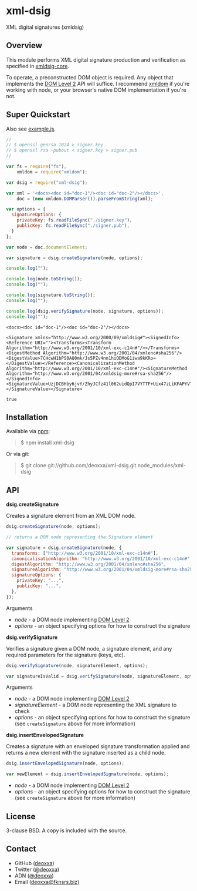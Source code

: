xml-dsig
========

XML digital signatures (xmldsig)

Overview
--------

This module performs XML digital signature production and verification as
specified in [xmldsig-core](http://www.w3.org/TR/xmldsig-core/).

To operate, a preconstructed DOM object is required. Any object that implements
the [DOM Level 2](http://www.w3.org/TR/DOM-Level-2-Core/) API will suffice. I
recommend [xmldom](https://github.com/jindw/xmldom) if you're working with node,
or your browser's native DOM implementation if you're not.

Super Quickstart
----------------

Also see [example.js](https://github.com/deoxxa/xml-dsig/blob/master/example.js).

```javascript
//
// $ openssl genrsa 1024 > signer.key
// $ openssl rsa -pubout < signer.key > signer.pub
//

var fs = require("fs"),
    xmldom = require("xmldom");

var dsig = require("xml-dsig");

var xml = '<docs><doc id="doc-1"/><doc id="doc-2"/></docs>',
    doc = (new xmldom.DOMParser()).parseFromString(xml);

var options = {
  signatureOptions: {
    privateKey: fs.readFileSync("./signer.key"),
    publicKey: fs.readFileSync("./signer.pub"),
  }
};

var node = doc.documentElement;

var signature = dsig.createSignature(node, options);

console.log("");

console.log(node.toString());
console.log("");

console.log(signature.toString());
console.log("");

console.log(dsig.verifySignature(node, signature, options));
console.log("");
```

```
<docs><doc id="doc-1"/><doc id="doc-2"/></docs>

<Signature xmlns="http://www.w3.org/2000/09/xmldsig#"><SignedInfo><Reference URI=""><Transforms><Transform Algorithm="http://www.w3.org/2001/10/xml-exc-c14n#"/></Transforms><DigestMethod Algorithm="http://www.w3.org/2001/04/xmlenc#sha256"/><DigestValue>7CHcwH1bPS0AQ0mk/Js5PZv4nn1hiODMoG1iwa9kKRo=</DigestValue></Reference><CanonicalizationMethod Algorithm="http://www.w3.org/2001/10/xml-exc-c14n#"/><SignatureMethod Algorithm="http://www.w3.org/2001/04/xmldsig-more#rsa-sha256"/></SignedInfo><SignatureValue>UzjDCBHby6jvY/ZhyJCfz41l062uidQpI7VYTTF+Uix47zLiKFAPYVT6ICeZ5d8yYVEKWi5AydkStlj3OruwHupZdx27vy+EXRZM5If7xCWDCXuyf+vV3la9qkSk1CceLeDbwsz4dpIp08h+AkfJipPlMXuYhoqjj2bzjdqroh8=</SignatureValue></Signature>

true
```

Installation
------------

Available via [npm](http://npmjs.org/):

> $ npm install xml-dsig

Or via git:

> $ git clone git://github.com/deoxxa/xml-dsig.git node_modules/xml-dsig

API
---

**dsig.createSignature**

Creates a signature element from an XML DOM node.

```javascript
dsig.createSignature(node, options);
```

```javascript
// returns a DOM node representing the Signature element

var signature = dsig.createSignature(node, {
  transforms: ["http://www.w3.org/2001/10/xml-exc-c14n#"],
  canonicalisationAlgorithm: "http://www.w3.org/2001/10/xml-exc-c14n#",
  digestAlgorithm: "http://www.w3.org/2001/04/xmlenc#sha256",
  signatureAlgorithm: "http://www.w3.org/2001/04/xmldsig-more#rsa-sha256",
  signatureOptions: {
    privateKey: "...",
    publicKey: "...",
  },
});
```

Arguments

* _node_ - a DOM node implementing [DOM Level 2](http://www.w3.org/TR/DOM-Level-2-Core/)
* _options_ - an object specifying options for how to construct the signature

**dsig.verifySignature**

Verifies a signature given a DOM node, a signature element, and any required
parameters for the signature (keys, etc).

```javascript
dsig.verifySignature(node, signatureElement, options);
```

```javascript
var signatureIsValid = dsig.verifySignature(node, signatureElement, options);
```

Arguments

* _node_ - a DOM node implementing [DOM Level 2](http://www.w3.org/TR/DOM-Level-2-Core/)
* _signatureElement_ - a DOM node representing the XML signature to check
* _options_ - an object specifying options for how to construct the signature (see
  `createSignature` above for more information)

**dsig.insertEnvelopedSignature**

Creates a signature with an enveloped signature transformation applied and
returns a new element with the signature inserted as a child node.

```javascript
dsig.insertEnvelopedSignature(node, options);
```

```javascript
var newElement = dsig.insertEnvelopedSignature(node, options);
```

* _node_ - a DOM node implementing [DOM Level 2](http://www.w3.org/TR/DOM-Level-2-Core/)
* _options_ - an object specifying options for how to construct the signature (see
  `createSignature` above for more information)

License
-------

3-clause BSD. A copy is included with the source.

Contact
-------

* GitHub ([deoxxa](http://github.com/deoxxa))
* Twitter ([@deoxxa](http://twitter.com/deoxxa))
* ADN ([@deoxxa](https://alpha.app.net/deoxxa))
* Email ([deoxxa@fknsrs.biz](mailto:deoxxa@fknsrs.biz))
